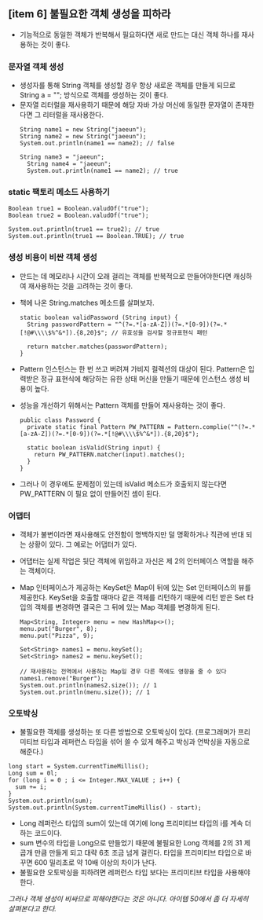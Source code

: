 ## [item 6] 불필요한 객체 생성을 피하라

- 기능적으로 동일한 객체가 반복해서 필요하다면 새로 만드는 대신 객체 하나를 재사용하는 것이 좋다.

### 문자열 객체 생성

- 생성자를 통해 String 객체를 생성할 경우 항상 새로운 객체를 만들게 되므로 String a = ""; 방식으로 객체를 생성하는 것이 좋다.
- 문자열 리터럴을 재사용하기 때문에 해당 자바 가상 머신에 동일한 문자열이 존재한다면 그 리터럴을 재사용한다.
  ```
  String name1 = new String("jaeeun");
  String name2 = new String("jaeeun");
  System.out.println(name1 == name2); // false

  String name3 = "jaeeun";
	String name4 = "jaeeun";
	System.out.println(name1 == name2); // true
  ```

### static 팩토리 메소드 사용하기

```
Boolean true1 = Boolean.valudOf("true");
Boolean true2 = Boolean.valudOf("true");

System.out.println(true1 == true2); // true
System.out.println(true1 == Boolean.TRUE); // true
```

### 생성 비용이 비싼 객체 생성

- 만드는 데 메모리나 시간이 오래 걸리는 객체를 반복적으로 만들어야한다면 캐싱하여 재사용하는 것을 고려하는 것이 좋다.
- 책에 나온 String.matches 메소드를 살펴보자.

  ```
  static boolean validPassword (String input) {
    String passwordPattern = "^(?=.*[a-zA-Z])(?=.*[0-9])(?=.*[!@#\\\\$%^&*]).{8,20}$"; // 유효성을 검사할 정규표현식 패턴

    return matcher.matches(passwordPattern);
  }
  ```

- Pattern 인스턴스는 한 번 쓰고 버려져 가비지 컬렉션의 대상이 된다. Pattern은 입력받은 정규 표현식에 해당하는 유한 상태 머신을 만들기 때문에 인스턴스 생성 비용이 높다.

- 성능을 개선하기 위해서는 Pattern 객체를 만들어 재사용하는 것이 좋다.

  ```
  public class Password {
    private static final Pattern PW_PATTERN = Pattern.complie("^(?=.*[a-zA-Z])(?=.*[0-9])(?=.*[!@#\\\\$%^&*]).{8,20}$");

    static boolean isValid(String input) {
      return PW_PATTERN.matcher(input).matches();
    }
  }
  ```
- 그러나 이 경우에도 문제점이 있는데 isValid 메소드가 호출되지 않는다면 PW_PATTERN 이 필요 없이 만들어진 셈이 된다.

### 어댑터
- 객체가 불변이라면 재사용해도 안전함이 명백하지만 덜 명확하거나 직관에 반대 되는 상황이 있다. 그 예로는 어댑터가 있다.
- 어댑터는 실제 작업은 뒷단 객체에 위임하고 자신은 제 2의 인터페이스 역할을 해주는 객체이다.

- Map 인터페이스가 제공하는 KeySet은 Map이 뒤에 있는 Set 인터페이스의 뷰를 제공한다. KeySet을 호출할 때마다 같은 객체를 리턴하기 때문에 리턴 받은 Set 타입의 객체를 변경하면 결국은 그 뒤에 있는 Map 객체를 변경하게 된다.
  ```
  Map<String, Integer> menu = new HashMap<>();
  menu.put("Burger", 8);
  menu.put("Pizza", 9);

  Set<String> names1 = menu.keySet();
  Set<String> names2 = menu.keySet();

  // 재사용하는 전역에서 사용하는 Map일 경우 다른 쪽에도 영향을 줄 수 있다
  names1.remove("Burger");
  System.out.println(names2.size()); // 1
  System.out.println(menu.size()); // 1
  ```

### 오토박싱
- 불필요한 객체를 생성하는 또 다른 방법으로 오토박싱이 있다. (프로그래머가 프리미티브 타입과 레퍼런스 타입을 섞어 쓸 수 있게 해주고 박싱과 언박싱을 자동으로 해준다.)

```
long start = System.currentTimeMillis();
Long sum = 0l;
for (long i = 0 ; i <= Integer.MAX_VALUE ; i++) {
  sum += i;
}
System.out.println(sum);
System.out.println(System.currentTimeMillis() - start);
```
- Long 레퍼런스 타입의 sum이 있는데 여기에 long 프리미티브 타입의 i를 계속 더하는 코드이다.
- sum 변수의 타입을 Long으로 만들었기 때문에 불필요한 Long 객체를 2의 31 제곱개 만큼 만들게 되고 대략 6초 조금 넘게 걸린다. 타입을 프리미티브 타입으로 바꾸면 600 밀리초로 약 10배 이상의 차이가 난다.
- 불필요한 오토박싱을 피하려면 레퍼런스 타입 보다는 프리미티브 타입을 사용해야 한다.


*그러나 객체 생성이 비싸므로 피해야한다는 것은 아니다. 아이템 50에서 좀 더 자세히 살펴본다고 한다.*